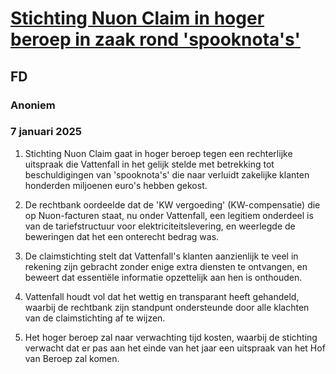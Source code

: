 # [Stichting Nuon Claim in hoger beroep in zaak rond 'spooknota's'](https://advance.lexis.com/api/document?collection=news&id=urn:contentItem:6DV5-C423-RRWP-923K-00000-00&context=1519360)
## FD
### Anoniem
### 7 januari 2025

1. Stichting Nuon Claim gaat in hoger beroep tegen een rechterlijke uitspraak die Vattenfall in het gelijk stelde met betrekking tot beschuldigingen van 'spooknota's' die naar verluidt zakelijke klanten honderden miljoenen euro's hebben gekost.

2. De rechtbank oordeelde dat de 'KW vergoeding' (KW-compensatie) die op Nuon-facturen staat, nu onder Vattenfall, een legitiem onderdeel is van de tariefstructuur voor elektriciteitslevering, en weerlegde de beweringen dat het een onterecht bedrag was.

3. De claimstichting stelt dat Vattenfall's klanten aanzienlijk te veel in rekening zijn gebracht zonder enige extra diensten te ontvangen, en beweert dat essentiële informatie opzettelijk aan hen is onthouden.

4. Vattenfall houdt vol dat het wettig en transparant heeft gehandeld, waarbij de rechtbank zijn standpunt ondersteunde door alle klachten van de claimstichting af te wijzen.

5. Het hoger beroep zal naar verwachting tijd kosten, waarbij de stichting verwacht dat er pas aan het einde van het jaar een uitspraak van het Hof van Beroep zal komen.